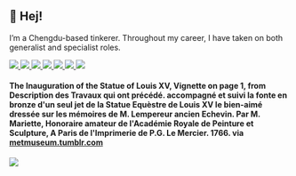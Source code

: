 <p>
  <h2>👋 Hej!</h2>
<p>I’m a Chengdu-based tinkerer. Throughout my career, I have taken on both generalist and specialist roles.</p> 
<p> 
  <a href="https://mgx.me/">
    <img src="https://img.shields.io/badge/whois-mgx.me-red" />
  </a>         
  <a href="https://html.earth/">
    <img src="https://img.shields.io/badge/use-html.earth-green" />
  </a> 
  <a href="https://orma.zip/">
    <img src="https://img.shields.io/badge/view-orma.zip-orange" />
  </a>   
  <a href="https://mishka.contact/">
    <img src="https://img.shields.io/badge/try-mishka.contact-blue" />
  </a>   
  <a href="mailto:hi@mgx.me">
    <img src="https://img.shields.io/badge/contact-email-important" />
  </a>   
<a href="https://twitter.com/jotzilla">
    <img src="https://img.shields.io/twitter/follow/jotzilla?style=social" /> 
</a>
<a href="https://www.instagram.com/thedeadauthor/">
    <img src="https://img.shields.io/badge/thedeadauthor-E4405F?style=flat-square&logo=Instagram&logoColor=white" /> 
</a>
 
<h4>The Inauguration of the Statue of Louis XV, Vignette on page 1, from Description des Travaux qui ont précédé. accompagné et suivi la fonte en bronze d'un seul jet de la Statue Equèstre de Louis XV le bien-aimé dressée sur les mémoires de M. Lempereur ancien Echevin.  Par M. Mariette, Honoraire amateur de l'Académie Royale de Peinture et Sculpture, A Paris de l'Imprimerie de P.G. Le Mercier. 1766. via <a href="https://metmuseum.tumblr.com/">metmuseum.tumblr.com</a></h4><p> <img align="center" src='https://64.media.tumblr.com/4dd76392bcfbcec94144f46ab9672a79/d6ebf6a67a44554f-33/s1280x1920/eb4503259a0928d4cdd0fdb129878f252f30bb48.jpg'></p>